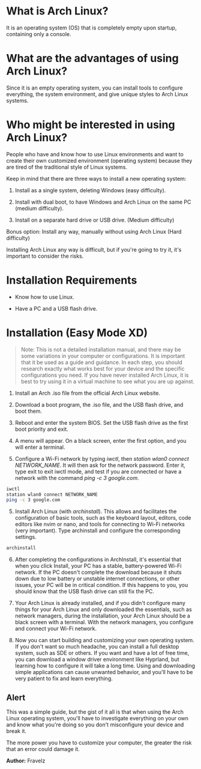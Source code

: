 # What is Arch Linux?

It is an operating system (OS) that is completely empty upon startup, containing only a console.

# What are the advantages of using Arch Linux?

Since it is an empty operating system, you can install tools to configure everything, the system environment, and give unique styles to Arch Linux systems.

# Who might be interested in using Arch Linux?

People who have and know how to use Linux environments and want to create their own customized environment (operating system) because they are tired of the traditional style of Linux systems.

Keep in mind that there are three ways to install a new operating system:

1. Install as a single system, deleting Windows (easy difficulty).

2. Install with dual boot, to have Windows and Arch Linux on the same PC (medium difficulty).

3. Install on a separate hard drive or USB drive. (Medium difficulty)

Bonus option: Install any way,
manually without using Arch Linux
(Hard difficulty)

Installing Arch Linux any way is difficult, but if you're going to try it, it's important to consider the risks.

# Installation Requirements

* Know how to use Linux.

* Have a PC and a USB flash drive.

# Installation (Easy Mode XD)

> Note: This is not a detailed installation manual, and there may be some variations in your computer or configurations. It is important that it be used as a guide and guidance. In each step, you should research exactly what works best for your device and the specific configurations you need. If you have never installed Arch Linux, it is best to try using it in a virtual machine to see what you are up against.

1. Install an Arch .iso file from the official Arch Linux website.

2. Download a boot program, the .iso file, and the USB flash drive, and boot them.

3. Reboot and enter the system BIOS. Set the USB flash drive as the first boot priority and exit.

4. A menu will appear. On a black screen, enter the first option, and you will enter a terminal.

5. Configure a Wi-Fi network by typing *iwctl*, then *station wlan0 connect NETWORK_NAME*. It will then ask for the network password. Enter it, type exit to exit iwctl mode, and test if you are connected or have a network with the command *ping -c 3 google.com*.

``` sh
iwctl
station wlan0 connect NETWORK_NAME
ping -c 3 google.com
```

5. Install Arch Linux (with *archinstall*). This allows and facilitates the configuration of basic tools, such as the keyboard layout, editors, code editors like nvim or nano, and tools for connecting to Wi-Fi networks (very important). Type archinstall and configure the corresponding settings.

``` sh 
archinstall
```


6. After completing the configurations in ArchInstall, it's essential that when you click Install, your PC has a stable, battery-powered Wi-Fi network. If the PC doesn't complete the download because it shuts down due to low battery or unstable internet connections, or other issues, your PC will be in critical condition. If this happens to you, you should know that the USB flash drive can still fix the PC.

7. Your Arch Linux is already installed, and if you didn't configure many things for your Arch Linux and only downloaded the essentials, such as network managers, during the installation, your Arch Linux should be a black screen with a terminal. With the network managers, you configure and connect your Wi-Fi network.

8. Now you can start building and customizing your own operating system. If you don't want so much headache, you can install a full desktop system, such as SDE or others. If you want and have a lot of free time, you can download a window driver environment like Hyprland, but learning how to configure it will take a long time. Using and downloading simple applications can cause unwanted behavior, and you'll have to be very patient to fix and learn everything.

## Alert

This was a simple guide, but the gist of it all is that when using the Arch Linux operating system, you'll have to investigate everything on your own and know what you're doing so you don't misconfigure your device and break it.

The more power you have to customize your computer, the greater the risk that an error could damage it.

**Author:** Fravelz

